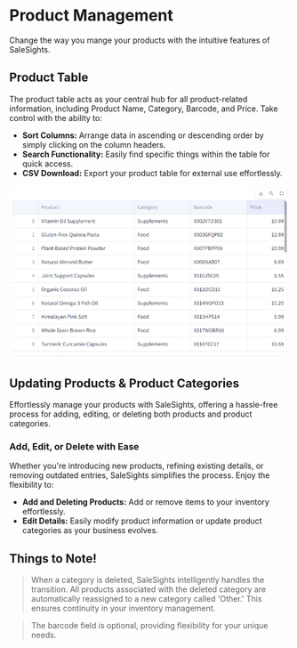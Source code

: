 # Product Management

Change the way you mange your products with the intuitive features of SaleSights.

## Product Table

The product table acts as your central hub for all product-related information, including Product Name, Category, Barcode, and Price. Take control with the ability to:

- **Sort Columns:** Arrange data in ascending or descending order by simply clicking on the column headers.
- **Search Functionality:** Easily find specific things within the table for quick access.
- **CSV Download:** Export your product table for external use effortlessly.

<p align="center">
    <img src="assets/img/product-table.png" title="Product Table" alt="product-table" style="width: 610px; min-width: 300px">
</p>

## Updating Products & Product Categories

Effortlessly manage your products with SaleSights, offering a hassle-free process for adding, editing, or deleting both products and product categories.

### Add, Edit, or Delete with Ease

Whether you're introducing new products, refining existing details, or removing outdated entries, SaleSights simplifies the process. Enjoy the flexibility to:

- **Add and Deleting Products:** Add or remove items to your inventory effortlessly.
- **Edit Details:** Easily modify product information or update product categories as your business evolves.

## Things to Note!

> When a category is deleted, SaleSights intelligently handles the transition. All products associated with the deleted category are automatically reassigned to a new category called 'Other.' This ensures continuity in your inventory management.

> The barcode field is optional, providing flexibility for your unique needs.


